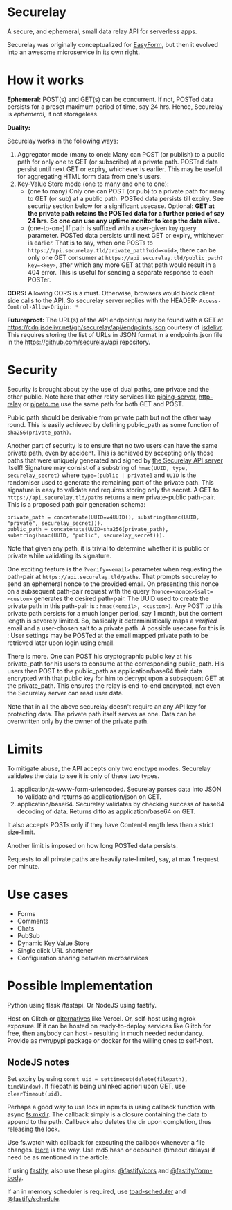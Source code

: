 # Securelay

A secure, and ephemeral, small data relay API for serverless apps.

Securelay was originally conceptualized for [EasyForm](https://github.com/SomajitDey/EasyForm), but then it evolved into an awesome microservice in its own right.

# How it works

**Ephemeral:** POST(s) and GET(s) can be concurrent. If not, POSTed data persists for a preset maximum period of time, say 24 hrs. Hence, Securelay is *ephemeral*, if not storageless.

**Duality:**

Securelay works in the following ways:
1. Aggregator mode (many to one): Many can POST (or publish) to a public path for only one to GET (or subscribe) at a private path. POSTed data persist until next GET or expiry, whichever is earlier. This may be useful for aggregating HTML form data from one's users.
2. Key-Value Store mode (one to many and one to one):
   - (one to many) Only one can POST (or pub) to a private path for many to GET (or sub) at a public path. POSTed data persists till expiry. See security section below for a significant usecase. Optional: <strong>GET at the private path retains the POSTed data for a further period of say 24 hrs. So one can use any uptime monitor to keep the data alive.</strong>
   - (one-to-one) If path is suffixed with a user-given `key` query parameter. POSTed data persists until next GET or expiry, whichever is earlier. That is to say, when one POSTs to `https://api.securelay.tld/private_path?uid=<uid>`, there can be only one GET consumer at `https://api.securelay.tld/public_path?key=<key>`, after which any more GET at that path would result in a 404 error. This is useful for sending a separate response to each POSTer.

**CORS:** Allowing CORS is a must. Otherwise, browsers would block client side calls to the API. So securelay server replies with the HEADER- `Access-Control-Allow-Origin: *`

**Futureproof:** The URL(s) of the API endpoint(s) may be found with a GET at https://cdn.jsdelivr.net/gh/securelay/api/endpoints.json courtesy of [jsdelivr](https://www.jsdelivr.com/?docs=gh). This requires storing the list of URLs in JSON format in a endpoints.json file in the https://github.com/securelay/api repository. 

# Security
Security is brought about by the use of dual paths, one private and the other public. Note here that other relay services like [piping-server](https://github.com/nwtgck/piping-server), [http-relay](https://httprelay.io) or [pipeto.me](https://pipeto.me) use the same path for both GET and POST.

Public path should be derivable from private path but not the other way round. This is easily achieved by defining public_path as some function of `sha256(private_path)`.

Another part of security is to ensure that no two users can have the same private path, even by accident. This is achieved by accepting only those paths that were uniquely generated and signed by [the Securelay API server](https://api.securelay.tld) itself! Signature may consist of a substring of `hmac(UUID, type, securelay_secret)` where `type=[public | private]` and `UUID` is the randomiser used to generate the remaining part of the private path. This signature is easy to validate and requires storing only the secret. A GET to `https://api.securelay.tld/paths` returns a new private-public path-pair. This is a proposed path pair generation schema:

```
private_path = concatenate(UUID=v4UUID(), substring(hmac(UUID, "private", securelay_secret))).
public_path = concatenate(UUID=sha256(private_path), substring(hmac(UUID, "public", securelay_secret))).
```
Note that given any path, it is trivial to determine whether it is public or private while validating its signature.

One exciting feature is the `?verify=<email>` parameter when requesting the path-pair at `https://api.securelay.tld/paths`. That prompts securelay to send an ephemeral nonce to the provided email. On presenting this nonce on a subsequent path-pair request with the query `?nonce=<nonce>&salt=<custom>` generates the desired path-pair. The UUID used to create the private path in this path-pair is : `hmac(<email>, <custom>)`. Any POST to this private path persists for a much longer period, say 1 month, but the content length is severely limited. So, basically it deterministically maps a *verified* email and a user-chosen salt to a private path. A possible usecase for this is : User settings may be POSTed at the email mapped private path to be retrieved later upon login using email. 

There is more. One can POST his cryptographic public key at his private_path for his users to consume at the corresponding public_path. His users then POST to the public_path as application/base64 their data encrypted with that public key for him to decrypt upon a subsequent GET at the private_path. This ensures the relay is end-to-end encrypted, not even the Securelay server can read user data.

Note that in all the above securelay doesn't require an any API key for protecting data. The private path itself serves as one. Data can be overwritten only by the owner of the private path.

# Limits
To mitigate abuse, the API accepts only two enctype modes. Securelay validates the data to see it is only of these two types.
1. application/x-www-form-urlencoded. Securelay parses data into JSON to validate and returns as application/json on GET.
2. application/base64. Securelay validates by checking success of base64 decoding of data. Returns ditto as application/base64 on GET.

It also accepts POSTs only if they have Content-Length less than a strict size-limit.

Another limit is imposed on how long POSTed data persists.

Requests to all private paths are heavily rate-limited, say, at max 1 request per minute.

# Use cases
- Forms
- Comments
- Chats
- PubSub
- Dynamic Key Value Store
- Single click URL shortener
- Configuration sharing between microservices

# Possible Implementation

Python using flask /fastapi. Or NodeJS using fastify.

Host on Glitch or [alternatives](https://support.glitch.com/t/temporary-glitch-alternatives/26915) like Vercel. Or, self-host using ngrok exposure. If it can be hosted on ready-to-deploy services like Glitch for free, then anybody can host - resulting in much needed redundancy. Provide as nvm/pypi package or docker for the willing ones to self-host.

NodeJS notes
---
Set expiry by using `const uid = settimeout(delete(filepath), timeWindow)`. If filepath is being unlinked apriori upon GET, use `clearTimeout(uid)`. 

Perhaps a good way to use lock in npm:fs is using callback function with async [fs.mkdir](https://nodejs.org/api/fs.html#fsmkdirpath-options-callback). The callback simply is a closure containing the data to append to the path. Callback also deletes the dir upon completion, thus releasing the lock.

Use fs.watch with callback for executing the callback whenever a file changes. [Here](https://thisdavej.com/how-to-watch-for-file-changes-in-node-js/) is the way. Use md5 hash or debounce (timeout delays) if need be as mentioned in the article.

If using [fastify](https://fastify.dev/docs/latest/Guides/Getting-Started/), also use these plugins: [@fastify/cors](https://github.com/fastify/fastify-cors) and [@fastify/form-body](https://github.com/fastify/fastify-formbody).

If an in memory scheduler is required, use [toad-scheduler](https://github.com/kibertoad/toad-scheduler) and [@fastify/schedule](https://github.com/fastify/fastify-schedule).
